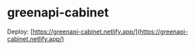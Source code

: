 # greenapi-cabinet

Deploy: [https://greenapi-cabinet.netlify.app/](https://greenapi-cabinet.netlify.app/)